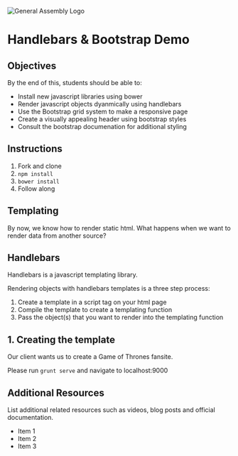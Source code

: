 ![General Assembly Logo](http://i.imgur.com/ke8USTq.png)

# Handlebars & Bootstrap Demo

## Objectives

By the end of this, students should be able to:

- Install new javascript libraries using bower
- Render javascript objects dyanmically using handlebars
- Use the Bootstrap grid system to make a responsive page
- Create a visually appealing header using bootstrap styles
- Consult the bootstrap documenation for additional styling

## Instructions

1. Fork and clone
2. `npm install`
3. `bower install`
4. Follow along

## Templating

By now, we know how to render static html. What happens when we want to render data from another source?

## Handlebars

Handlebars is a javascript templating library.

Rendering objects with handlebars templates is a three step process:

1. Create a template in a script tag on your html page
2. Compile the template to create a templating function
3. Pass the object(s) that you want to render into the templating function

## 1. Creating the template

Our client wants us to create a Game of Thrones fansite.

Please run `grunt serve` and navigate to localhost:9000



## Additional Resources

List additional related resources such as videos, blog posts and official documentation.

- Item 1
- Item 2
- Item 3
